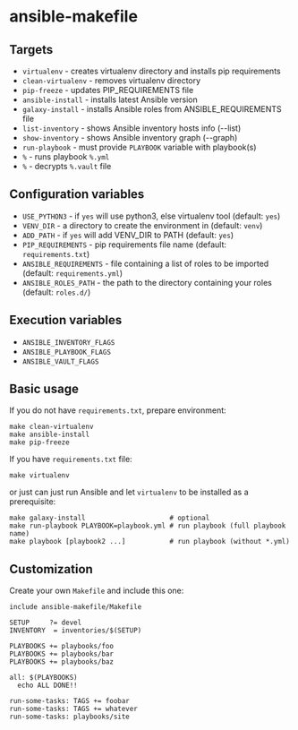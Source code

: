 # ansible-makefile

## Targets

- `virtualenv` - creates virtualenv directory and installs pip requirements
- `clean-virtualenv` - removes virtualenv directory
- `pip-freeze` - updates PIP_REQUIREMENTS file
- `ansible-install` - installs latest Ansible version
- `galaxy-install` - installs Ansible roles from ANSIBLE_REQUIREMENTS file
- `list-inventory` - shows Ansible inventory hosts info (--list)
- `show-inventory` - shows Ansible inventory graph (--graph)
- `run-playbook` - must provide `PLAYBOOK` variable with playbook(s)
- `%` - runs playbook `%.yml`
- `%` - decrypts `%.vault` file

## Configuration variables
- `USE_PYTHON3` - if `yes` will use python3, else virtualenv tool (default: `yes`)
- `VENV_DIR` - a directory to create the environment in (default: `venv`)
- `ADD_PATH` - if `yes` will add VENV_DIR to PATH (default: `yes`)
- `PIP_REQUIREMENTS` - pip requirements file name (default: `requirements.txt`)
- `ANSIBLE_REQUIREMENTS` - file containing a list of roles to be imported (default: `requirements.yml`)
- `ANSIBLE_ROLES_PATH` - the path to the directory containing your roles (default: `roles.d/`)

## Execution variables
- `ANSIBLE_INVENTORY_FLAGS`
- `ANSIBLE_PLAYBOOK_FLAGS`
- `ANSIBLE_VAULT_FLAGS`

## Basic usage

If you do not have `requirements.txt`, prepare environment:
```
make clean-virtualenv
make ansible-install
make pip-freeze
```

If you have `requirements.txt` file:
```
make virtualenv
```
or just can just run Ansible and let `virtualenv` to be installed as a prerequisite:
```
make galaxy-install                     # optional
make run-playbook PLAYBOOK=playbook.yml # run playbook (full playbook name)
make playbook [playbook2 ...]           # run playbook (without *.yml)
```

## Customization
Create your own `Makefile` and include this one:
```
include ansible-makefile/Makefile

SETUP     ?= devel
INVENTORY  = inventories/$(SETUP)

PLAYBOOKS += playbooks/foo
PLAYBOOKS += playbooks/bar
PLAYBOOKS += playbooks/baz

all: $(PLAYBOOKS)
  echo ALL DONE!!

run-some-tasks: TAGS += foobar
run-some-tasks: TAGS += whatever
run-some-tasks: playbooks/site
```
